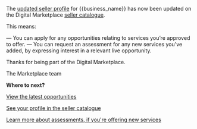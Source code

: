 The [updated seller profile]({{url_seller_page}}) for {{business_name}} has now been updated on the Digital Marketplace [seller catalogue]({{url_seller_page}}). 

This means:

— You can apply for any opportunities relating to services you’re approved to offer.
— You can request an assessment for any new services you've added, by expressing interest in a relevant live opportunity.

Thanks for being part of the Digital Marketplace.

The Marketplace team 

**Where to next?**

[View the latest opportunities]({{url_latest_opportunities}})

[See your profile in the seller catalogue]({{url_seller_page}})

[Learn more about assessments, if you're offering new services]({{url_assessments}})